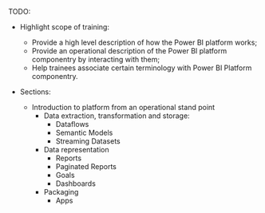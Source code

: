 TODO:
 - Highlight scope of training:
    - Provide a high level description of how the Power BI platform works;
    - Provide an operational description of the Power BI platform componentry by interacting with them;
    - Help trainees associate certain terminology with Power BI Platform componentry.

 - Sections:
    - Introduction to platform from an operational stand point
        - Data extraction, transformation and storage:
            - Dataflows
            - Semantic Models
            - Streaming Datasets
        - Data representation
            - Reports
            - Paginated Reports
            - Goals
            - Dashboards
        - Packaging
            - Apps
